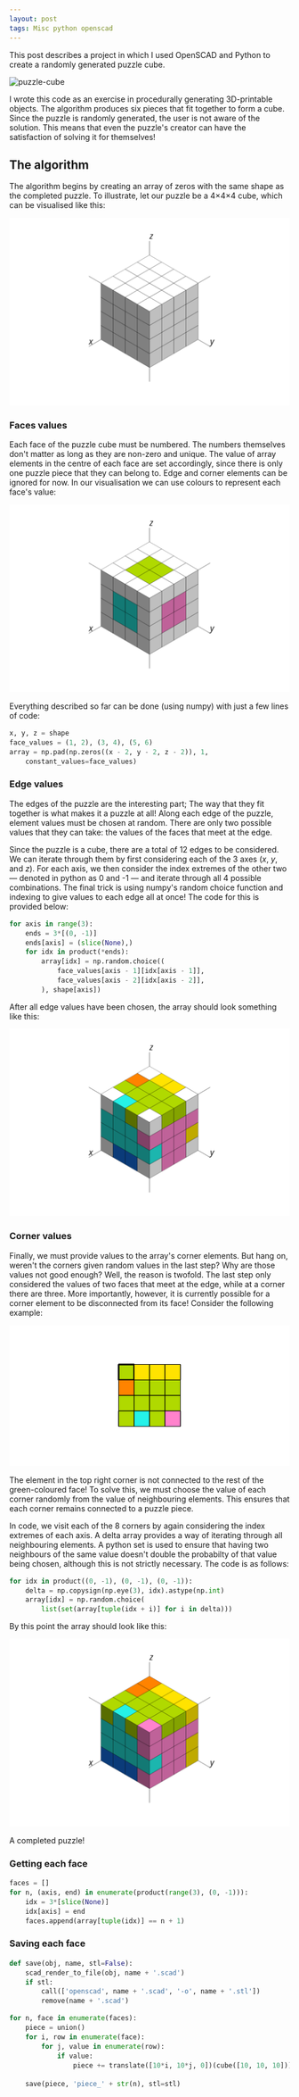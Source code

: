 ```yaml
---
layout: post
tags: Misc python openscad
---
```


This post describes a project in which I used OpenSCAD and Python to create a randomly generated puzzle cube.

![puzzle-cube](https://i.imgur.com/PfvlCmF.png)

I wrote this code as an exercise in procedurally generating 3D-printable objects. The algorithm produces six pieces that fit together to form a cube. Since the puzzle is randomly generated, the user is not aware of the solution. This means that even the puzzle's creator can have the satisfaction of solving it for themselves!

## The algorithm

The algorithm begins by creating an array of zeros with the same shape as the completed puzzle. To illustrate, let our puzzle be a 4×4×4 cube, which can be visualised like this:

![puzzle-cube-001](/img/puzzle-cube-001.png)

### Faces values

Each face of the puzzle cube must be numbered. The numbers themselves don't matter as long as they are non-zero and unique. The value of array elements in the centre of each face are set accordingly, since there is only one puzzle piece that they can belong to. Edge and corner elements can be ignored for now. In our visualisation we can use colours to represent each face's value:

![puzzle-cube-002](/img/puzzle-cube-002.png)

Everything described so far can be done (using numpy) with just a few lines of code:

```python
x, y, z = shape
face_values = (1, 2), (3, 4), (5, 6)
array = np.pad(np.zeros((x - 2, y - 2, z - 2)), 1,
    constant_values=face_values)
```

### Edge values

The edges of the puzzle are the interesting part; The way that they fit together is what makes it a puzzle at all! Along each edge of the puzzle, element values must be chosen at random. There are only two possible values that they can take: the values of the faces that meet at the edge.

Since the puzzle is a cube, there are a total of 12 edges to be considered. We can iterate through them by first considering each of the 3 axes (*x*, *y*, and *z*). For each axis, we then consider the index extremes of the other two — denoted in python as 0 and -1 — and iterate through all 4 possible combinations. The final trick is using numpy's random choice function and indexing to give values to each edge all at once! The code for this is provided below:

```python
for axis in range(3):
    ends = 3*[(0, -1)]
    ends[axis] = (slice(None),)
    for idx in product(*ends):
        array[idx] = np.random.choice((
            face_values[axis - 1][idx[axis - 1]],
            face_values[axis - 2][idx[axis - 2]],
        ), shape[axis])
```

After all edge values have been chosen, the array should look something like this:

![puzzle-cube-003](/img/puzzle-cube-003.png)

### Corner values

Finally, we must provide values to the array's corner elements. But hang on, weren't the corners given random values in the last step? Why are those values not good enough? Well, the reason is twofold. The last step only considered the values of two faces that meet at the edge, while at a corner there are three. More importantly, however, it is currently possible for a corner element to be disconnected from its face! Consider the following example:

![puzzle-cube-004](/img/puzzle-cube-004.png)

The element in the top right corner is not connected to the rest of the green-coloured face! To solve this, we must choose the value of each corner randomly from the value of neighbouring elements. This ensures that each corner remains connected to a puzzle piece.

In code, we visit each of the 8 corners by again considering the index extremes of each axis. A delta array provides a way of iterating through all neighbouring elements. A python set is used to ensure that having two neighbours of the same value doesn't double the probabilty of that value being chosen, although this is not strictly necessary. The code is as follows:

```python
for idx in product((0, -1), (0, -1), (0, -1)):
    delta = np.copysign(np.eye(3), idx).astype(np.int)
    array[idx] = np.random.choice(
        list(set(array[tuple(idx + i)] for i in delta)))
```

By this point the array should look like this:

![puzzle-cube-005](/img/puzzle-cube-005.png)

A completed puzzle!

### Getting each face

```python
faces = []
for n, (axis, end) in enumerate(product(range(3), (0, -1))):
    idx = 3*[slice(None)]
    idx[axis] = end
    faces.append(array[tuple(idx)] == n + 1)
```

### Saving each face

```python
def save(obj, name, stl=False):
    scad_render_to_file(obj, name + '.scad')
    if stl:
        call(['openscad', name + '.scad', '-o', name + '.stl'])
        remove(name + '.scad')
```

```python
for n, face in enumerate(faces):
    piece = union()
    for i, row in enumerate(face):
        for j, value in enumerate(row):
            if value:
                piece += translate([10*i, 10*j, 0])(cube([10, 10, 10]))

    save(piece, 'piece_' + str(n), stl=stl)
```
